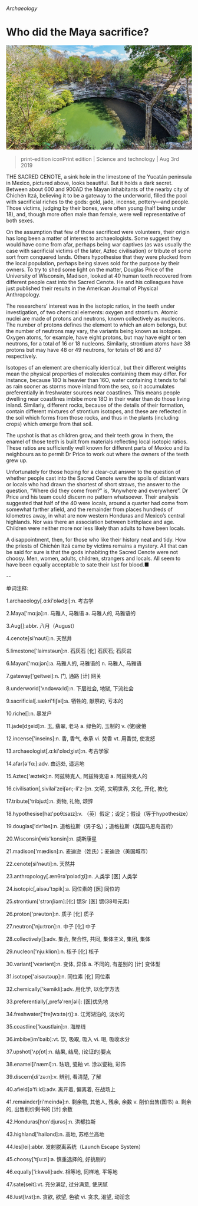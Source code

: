 ###### Archaeology

# Who did the Maya sacrifice? 

![image](images/20190803_STP001_0.jpg) 

> print-edition iconPrint edition | Science and technology | Aug 3rd 2019 

THE SACRED CENOTE, a sink hole in the limestone of the Yucatán peninsula in Mexico, pictured above, looks beautiful. But it holds a dark secret. Between about 600 and 900AD the Mayan inhabitants of the nearby city of Chichén Itzá, believing it to be a gateway to the underworld, filled the pool with sacrificial riches to the gods: gold, jade, incense, pottery—and people. Those victims, judging by their bones, were often young (half being under 18), and, though more often male than female, were well representative of both sexes. 

On the assumption that few of those sacrificed were volunteers, their origin has long been a matter of interest to archaeologists. Some suggest they would have come from afar, perhaps being war captives (as was usually the case with sacrificial victims of the later, Aztec civilisation) or tribute of some sort from conquered lands. Others hypothesise that they were plucked from the local population, perhaps being slaves sold for the purpose by their owners. To try to shed some light on the matter, Douglas Price of the University of Wisconsin, Madison, looked at 40 human teeth recovered from different people cast into the Sacred Cenote. He and his colleagues have just published their results in the American Journal of Physical Anthropology. 

The researchers’ interest was in the isotopic ratios, in the teeth under investigation, of two chemical elements: oxygen and strontium. Atomic nuclei are made of protons and neutrons, known collectively as nucleons. The number of protons defines the element to which an atom belongs, but the number of neutrons may vary, the variants being known as isotopes. Oxygen atoms, for example, have eight protons, but may have eight or ten neutrons, for a total of 16 or 18 nucleons. Similarly, strontium atoms have 38 protons but may have 48 or 49 neutrons, for totals of 86 and 87 respectively. 

Isotopes of an element are chemically identical, but their different weights mean the physical properties of molecules containing them may differ. For instance, because 18O is heavier than 16O, water containing it tends to fall as rain sooner as storms move inland from the sea, so it accumulates preferentially in freshwater sources near coastlines. This means people dwelling near coastlines imbibe more 18O in their water than do those living inland. Similarly, different rocks, because of the details of their formation, contain different mixtures of strontium isotopes, and these are reflected in the soil which forms from those rocks, and thus in the plants (including crops) which emerge from that soil. 

The upshot is that as children grow, and their teeth grow in them, the enamel of those teeth is built from materials reflecting local isotopic ratios. These ratios are sufficiently well known for different parts of Mexico and its neighbours as to permit Dr Price to work out where the owners of the teeth grew up. 

Unfortunately for those hoping for a clear-cut answer to the question of whether people cast into the Sacred Cenote were the spoils of distant wars or locals who had drawn the shortest of short straws, the answer to the question, “Where did they come from?” is, “Anywhere and everywhere”. Dr Price and his team could discern no pattern whatsoever. Their analysis suggested that half of the 40 were locals, around a quarter had come from somewhat farther afield, and the remainder from places hundreds of kilometres away, in what are now western Honduras and Mexico’s central highlands. Nor was there an association between birthplace and age. Children were neither more nor less likely than adults to have been locals. 

A disappointment, then, for those who like their history neat and tidy. How the priests of Chichén Itzá came by victims remains a mystery. All that can be said for sure is that the gods inhabiting the Sacred Cenote were not choosy. Men, women, adults, children, strangers and locals. All seem to have been equally acceptable to sate their lust for blood.■ 

-- 

 单词注释:

1.archaeology[.ɑ:ki'ɒlәdʒi]:n. 考古学 

2.Maya['mɑ:jә]:n. 马雅人, 马雅语 a. 马雅人的, 马雅语的 

3.Aug[]:abbr. 八月（August） 

4.cenote[si'nәuti]:n. 天然井 

5.limestone['laimstәun]:n. 石灰石 [化] 石灰石; 石灰岩 

6.Mayan['mɑ:jәn]:a. 马雅人的, 马雅语的 n. 马雅人, 马雅语 

7.gateway['geitwei]:n. 门, 通路 [计] 网关 

8.underworld['ʌndәwә:ld]:n. 下层社会, 地狱, 下流社会 

9.sacrificial[.sækri'fiʃәl]:a. 牺牲的, 献祭的, 亏本的 

10.riche[]:n. 暴发户 

11.jade[dʒeid]:n. 玉, 翡翠, 老马 a. 绿色的, 玉制的 v. (使)疲倦 

12.incense['inseins]:n. 香, 香气, 奉承 vi. 焚香 vt. 用香焚, 使发怒 

13.archaeologist[.ɑ:ki'ɒlәdʒist]:n. 考古学家 

14.afar[ә'fɑ:]:adv. 由远处, 遥远地 

15.Aztec['æztek]:n. 阿兹特克人, 阿兹特克语 a. 阿兹特克人的 

16.civilisation[,sivilai'zeiʃən;-li'z-]:n. 文明, 文明世界, 文化, 开化, 教化 

17.tribute['tribju:t]:n. 贡物, 礼物, 颂辞 

18.hypothesise[haɪ'pɒθɪsaɪz]:v. （英）假定；设定；假设（等于hypothesize） 

19.douglas['dʌ^lәs]:n. 道格拉斯（男子名）；道格拉斯（英国马恩岛首府） 

20.Wisconsin[wis'kɒnsin]:n. 威斯康星 

21.madison['mædisn]:n. 麦迪逊（姓氏）；麦迪逊（美国城市） 

22.cenote[si'nәuti]:n. 天然井 

23.anthropology[.ænθrә'pɒlәdʒi]:n. 人类学 [医] 人类学 

24.isotopic[,aisәu'tɔpik]:a. 同位素的 [医] 同位的 

25.strontium['strɔnʃiәm]:[化] 锶Sr [医] 锶(38号元素) 

26.proton['prәutɒn]:n. 质子 [化] 质子 

27.neutron['nju:trɒn]:n. 中子 [化] 中子 

28.collectively[]:adv. 集合, 聚合性, 共同, 集体主义, 集团, 集体 

29.nucleon['nju:kliɒn]:n. 核子 [化] 核子 

30.variant['vєәriәnt]:n. 变体, 异体 a. 不同的, 有差别的 [计] 变体型 

31.isotope['aisәutәup]:n. 同位素 [化] 同位素 

32.chemically['kemikli]:adv. 用化学, 以化学方法 

33.preferentially[,prefə'renʃəli]: [医]优先地 

34.freshwater['freʃwɔ:tә(r)]:a. 江河湖泊的, 淡水的 

35.coastline['kәustlain]:n. 海岸线 

36.imbibe[im'baib]:vt. 饮, 吸取, 吸入 vi. 喝, 吸收水分 

37.upshot['ʌpʃɒt]:n. 结果, 结局, (论证的)要点 

38.enamel[i'næml]:n. 珐琅, 瓷釉 vt. 涂以瓷釉, 彩饰 

39.discern[di'zә:n]:v. 辨别, 看清楚, 了解 

40.afield[ә'fi:ld]:adv. 离开着, 偏离着, 在战场上 

41.remainder[ri'meindә]:n. 剩余物, 其他人, 残余, 余数 v. 削价出售(图书) a. 剩余的, 出售削价剩书的 [计] 余数 

42.Honduras[hɒn'djurәs]:n. 洪都拉斯 

43.highland['hailәnd]:n. 高地, 苏格兰高地 

44.les[lei]:abbr. 发射脱离系统（Launch Escape System） 

45.choosy['tʃu:zi]:a. 慎重选择的, 好挑剔的 

46.equally['i:kwәli]:adv. 相等地, 同样地, 平等地 

47.sate[seit]:vt. 充分满足, 过分满意, 使厌腻 

48.lust[lʌst]:n. 贪欲, 欲望, 色欲 vi. 贪求, 渴望, 动淫念 

